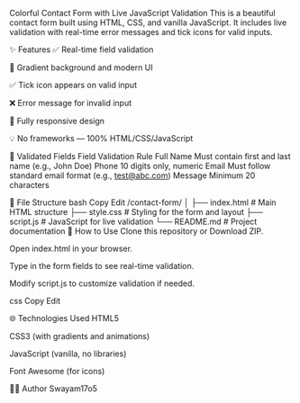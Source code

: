 Colorful Contact Form with Live JavaScript Validation
This is a beautiful contact form built using HTML, CSS, and vanilla JavaScript. It includes live validation with real-time error messages and tick icons for valid inputs.

<!-- You can replace this with your actual screenshot or remove this line -->

✨ Features
✅ Real-time field validation

🎨 Gradient background and modern UI

✅ Tick icon appears on valid input

❌ Error message for invalid input

📱 Fully responsive design

💡 No frameworks — 100% HTML/CSS/JavaScript

🧪 Validated Fields
Field	Validation Rule
Full Name	Must contain first and last name (e.g., John Doe)
Phone	10 digits only, numeric
Email	Must follow standard email format (e.g., test@abc.com)
Message	Minimum 20 characters

📁 File Structure
bash
Copy
Edit
/contact-form/
│
├── index.html       # Main HTML structure
├── style.css        # Styling for the form and layout
├── script.js        # JavaScript for live validation
└── README.md        # Project documentation
🚀 How to Use
Clone this repository or Download ZIP.

Open index.html in your browser.

Type in the form fields to see real-time validation.

Modify script.js to customize validation if needed.


css
Copy
Edit

🌐 Technologies Used
HTML5

CSS3 (with gradients and animations)

JavaScript (vanilla, no libraries)

Font Awesome (for icons)



👨‍💻 Author
Swayam17o5

